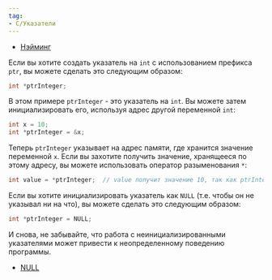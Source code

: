 ```yaml
---
tag:
- C/Указатели
---
```


- [Нэйминг](Нэйминг.md)

Если вы хотите создать указатель на `int` с использованием префикса `ptr`, вы можете сделать это следующим образом:

```c
int *ptrInteger;
```

В этом примере `ptrInteger` - это указатель на `int`. Вы можете затем инициализировать его, используя адрес другой переменной `int`:

```c
int x = 10;
int *ptrInteger = &x;
```

Теперь `ptrInteger` указывает на адрес памяти, где хранится значение переменной `x`. Если вы захотите получить значение, хранящееся по этому адресу, вы можете использовать оператор разыменования `*`:

```c
int value = *ptrInteger;  // value получит значение 10, так как ptrInteger указывает на x, а x равно 10
```

Если вы хотите инициализировать указатель как `NULL` (т.е. чтобы он не указывал ни на что), вы можете сделать это следующим образом:

```c
int *ptrInteger = NULL;
```

И снова, не забывайте, что работа с неинициализированными указателями может привести к неопределенному поведению программы.

- [NULL](NULL.md)
